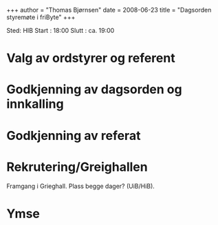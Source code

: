 +++
author = "Thomas Bjørnsen"
date = 2008-06-23
title = "Dagsorden styremøte i friByte"
+++

Sted: HIB Start : 18:00 Slutt : ca. 19:00

# Valg av ordstyrer og referent

# Godkjenning av dagsorden og innkalling

# Godkjenning av referat

# Rekrutering/Greighallen

Framgang i Grieghall. Plass begge dager? (UiB/HiB).

# Ymse
